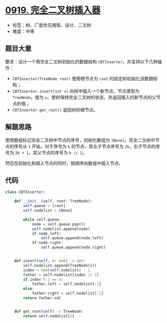 # [0919. 完全二叉树插入器](https://leetcode.cn/problems/complete-binary-tree-inserter/)

- 标签：树、广度优先搜索、设计、二叉树
- 难度：中等

## 题目大意

要求：设计一个用完全二叉树初始化的数据结构 `CBTInserter`，并支持以下几种操作：

- `CBTInserter(TreeNode root)` 使用根节点为 `root` 的给定树初始化该数据结构；
- `CBTInserter.insert(int v)`  向树中插入一个新节点，节点类型为 `TreeNode`，值为 `v`。使树保持完全二叉树的状态，并返回插入的新节点的父节点的值；
- `CBTInserter.get_root()` 返回树的根节点。

## 解题思路

使用数组标记完全二叉树中节点的序号，初始化数组为 `[None]`。完全二叉树中节点的序号从 `1` 开始，对于序号为 `k` 的节点，其左子节点序号为 `2k`，右子节点的序号为 `2k + 1`，其父节点的序号为 `k // 2`。

然后在初始化和插入节点的同时，按顺序向数组中插入节点。

## 代码

```python
class CBTInserter:

    def __init__(self, root: TreeNode):
        self.queue = [root]
        self.nodelist = [None]

        while self.queue:
            node = self.queue.pop(0)
            self.nodelist.append(node)
            if node.left:
                self.queue.append(node.left)
            if node.right:
                self.queue.append(node.right)


    def insert(self, v: int) -> int:
        self.nodelist.append(TreeNode(v))
        index = len(self.nodelist) - 1
        father = self.nodelist[index // 2]
        if index % 2 == 0:
            father.left = self.nodelist[-1]
        else:
            father.right = self.nodelist[-1]
        return father.val


    def get_root(self) -> TreeNode:
        return self.nodelist[1]
```

